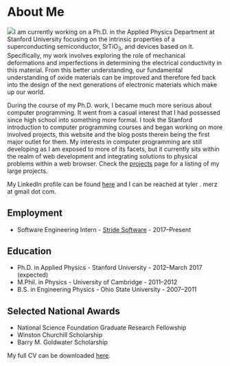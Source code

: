 # About Me

<img src='https://s3-us-west-1.amazonaws.com/static.tylermerz.com/tm.jpg' class='portrait' />I am currently working on a Ph.D. in the Applied Physics Department at Stanford University focusing on the intrinsic properties of a superconducting semiconductor, SrTiO<sub>3</sub>, and devices based on it. Specifically, my work involves exploring the role of mechanical deformations and imperfections in determining the electrical conductivity in this material. From this better understanding, our fundamental understanding of oxide materials can be improved and therefore fed back into the design of the next generations of electronic materials which make up our world.

During the course of my Ph.D. work, I became much more serious about computer programming. It went from a casual interest that I had possessed since high school into something more formal. I took the Stanford introduction to computer programming courses and began working on more involved projects, this website and the blog posts therein being the first major outlet for them. My interests in computer programming are still developing as I am exposed to more of its facets, but it currently sits within the realm of web development and integrating solutions to physical problems within a web browser. Check the [projects](/proj/) page for a listing of my large projects.

My LinkedIn profile can be found [here](https://www.linkedin.com/in/tyler-merz-571552124/) and I can be reached at tyler . merz at gmail dot com.

## Employment
* Software Engineering Intern - [Stride Software](https://www.getstride.com/) - 2017–Present

## Education
* Ph.D. in Applied Physics - Stanford University - 2012–March 2017 (expected)
* M.Phil. in Physics - University of Cambridge - 2011–2012
* B.S. in Engineering Physics - Ohio State University - 2007–2011


## Selected National Awards

* National Science Foundation Graduate Research Fellowship
* Winston Churchill Scholarship
* Barry M. Goldwater Scholarship


My full CV can be downloaded [here](https://s3-us-west-1.amazonaws.com/static.tylermerz.com/TAMerzCV.pdf).
